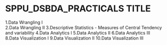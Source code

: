 # SPPU_DSBDA_PRACTICALS TITLE
1.Data Wrangling I  
2.Data Wrangling II
3.Descriptive Statistics - Measures of Central Tendency and variability
4.Data Analytics I
5.Data Analytics II
6.Data Analytics III
8.Data Visualization I
9.Data Visualization II
10.Data Visualization III
